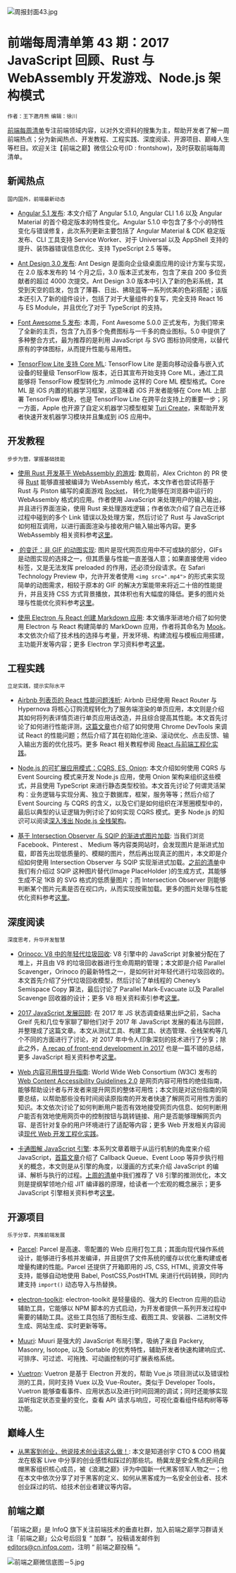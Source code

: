 ![周报封面43.jpg](http://upload-images.jianshu.io/upload_images/1647496-4ee9640fa3ffcf65.jpg?imageMogr2/auto-orient/strip%7CimageView2/2/w/1240)

# 前端每周清单第 43 期：2017 JavaScript 回顾、Rust 与 WebAssembly 开发游戏、Node.js 架构模式

`作者：王下邀月熊` `编辑：徐川`

[前端每周清单](http://www.infoq.com/cn/FE-Weekly)专注前端领域内容，以对外文资料的搜集为主，帮助开发者了解一周前端热点；分为新闻热点、开发教程、工程实践、深度阅读、开源项目、巅峰人生等栏目。欢迎关注【前端之巅】微信公众号(ID : frontshow)，及时获取前端每周清单。

## 新闻热点

`国内国外，前端最新动态`

* [Angular 5.1 发布](https://parg.co/Upg): 本文介绍了 Angular 5.1.0, Angular CLI 1.6 以及 Angular Material 的首个稳定版本的特性变化。Angular 5.1.0 中包含了多个小的特性变化与错误修复，此次系列更新主要包括了 Angular Material & CDK 稳定版发布、CLI 工具支持 Service Worker、对于 Universal 以及 AppShell 支持的提升、装饰器错误信息优化、支持 TypeScript 2.5 等等。

- [Ant Design 3.0 发布](https://parg.co/UpF): Ant Design 是面向企业级桌面应用的设计方案与实现，在 2.0 版本发布的 14 个月之后，3.0 版本正式发布，包含了来自 200 多位贡献者的超过 4000 次提交。Ant Design 3.0 版本中引入了新的色彩系统，其受到天空的启发，包含了薄暮、日出、拂晓蓝等一系列优美的色彩搭配；该版本还引入了新的组件设计，包括了对于大量组件的复写，完全支持 React 16 与 ES Module，并且优化了对于 TypeScript 的支持。

- [Font Awesome 5 发布](https://fontawesome.com/): 本周，Font Awesome 5.0.0 正式发布，为我们带来了全新的主页，包含了九百多个免费图标与一千多的商业图标。5.0 中提供了多种整合方式，最为推荐的是利用 JavaScript 与 SVG 图标协同使用，以替代原有的字体图标，从而提升性能与易用性。

* [TensorFlow Lite 支持 Core ML](https://parg.co/UpG): TensorFlow Lite 是面向移动设备与嵌入式设备的轻量级 TensorFlow 版本，近日其宣布开始支持 Core ML，通过工具能够将 TensorFlow 模型转化为 .mlmode 这样的 Core ML 模型格式。Core ML 是 iOS 内置的机器学习框架，这意味着 iOS 开发者能够在 Core ML 上部署 TensorFlow 模块，也是 TensorFlow Lite 在跨平台支持上的重要一步；另一方面，Apple 也开源了自定义机器学习模型框架 [Turi Create](https://github.com/apple/turicreate)，来帮助开发者快速开发机器学习模块并且集成到 iOS 应用中。

## 开发教程

`步步为营，掌握基础技能`

* [使用 Rust 开发基于 WebAssembly 的游戏](https://parg.co/UZJ): 数周前，Alex Crichton 的 PR 使得 [Rust](https://parg.co/UOU) 能够直接被编译为 WebAssembly 格式，本文作者也尝试将基于 Rust 与 Piston 编写的桌面游戏 [Rocket](https://github.com/aochagavia/rocket)， 转化为能够在浏览器中运行的 WebAssembly 格式的应用。作者使用 JavaScript 来处理用户的输入输出，并且进行界面渲染，使用 Rust 来处理游戏逻辑；作者依次介绍了自己在迁移过程中碰到的多个 Link 错误以及处理方案，然后讨论了 Rust 与 JavaScript 如何相互调用，以进行画面渲染与接收用户输入输出等内容。更多 WebAssembly 相关资料参考[这里](https://parg.co/b2S)。

* [<img> 的变迁：非 GIF 的动图实现](https://parg.co/Upq): 图片是现代网页应用中不可或缺的部分，GIFs 是动图实现的选择之一，但其质量与性能一直差强人意；如果直接使用 video 标签，又是无法发挥 preloaded 的作用，还必须分段请求。在 Safari Technology Preview 中，允许开发者使用 `<img src=".mp4">` 的形式来实现简单的动图需求，相较于原本的 GIF 的解决方案能带来将近二十倍的性能提升，并且支持 CSS 方式背景播放，其体积也有大幅度的降低。更多的图片处理与性能优化资料参考[这里](https://parg.co/UOY)。

- [使用 Electron 与 React 创建 Markdown 应用](https://parg.co/U3e): 本文循序渐进地介绍了如何使用 Electron 与 React 构建简单的 MarkDown 应用，作者将其命名为 [Mook](https://github.com/kazuar/mook)。本文依次介绍了技术栈的选择与考量，开发环境、构建流程与模板应用搭建，主功能开发等内容；更多 Electron 学习资料参考[这里](https://parg.co/UOd)。

## 工程实践

`立足实践，提示实际水平`

* [Airbnb 列表页的 React 性能问题浅析](https://parg.co/UpT): Airbnb 已经使用 React Router 与 Hypernova 将核心订购流程转化为了服务端渲染的单页应用，本文则是介绍其如何将列表详情页进行单页应用话改造，并且综合提高其性能。本文首先讨论了如何进行性能评测，[这篇文章](https://parg.co/Upj)也介绍了如何使用 Chrome DevTools 来调试 React 的性能问题；然后介绍了其在初始化渲染、滚动优化、点击反馈、输入输出方面的优化技巧。更多 React 相关教程参阅 [React 与前端工程化实践](https://parg.co/U0I)。

* [Node.js 的可扩展应用模式：CQRS, ES, Onion](https://parg.co/U3I): 本文介绍如何使用 CQRS 与 Event Sourcing 模式来开发 Node.js 应用，使用 Onion 架构来组织这些模式，并且使用 TypeScript 来进行静态类型校验。本文首先讨论了何谓灵活架构：业务逻辑与实现分离、独立于数据库，框架，服务等等；然后介绍了 Event Sourcing 与 CQRS 的含义，以及它们是如何组织在洋葱圈模型中的，最后以典型的认证逻辑为例讨论了如何实现 CQRS 模式。更多 Node.js 的知识可以阅读[深入浅出 Node.js 全栈架构](https://parg.co/b2s)。

* [基于 Intersection Observer 与 SQIP 的渐进式图片加载](https://parg.co/U3y): 当我们浏览 Facebook、Pinterest 、 Medium 等内容类网站时，会发现图片是渐进式加载，即首先出现低质量的、模糊的图片，然后再出现真正的图片，本文即是介绍如何使用 Intersection Observer 与 SQIP 实现渐进式加载。[之前的清单](https://parg.co/UHG)中我们有介绍过 SQIP 这种图片替代(Image PlaceHolder )的生成方式，其能够生成不足 1KB 的 SVG 格式的低质量图片；而 Intersection Observer 则能够判断某个图片元素是否在视口内，从而实现按需加载。更多的图片处理与性能优化资料参考[这里](https://parg.co/UOY)。

## 深度阅读

`深度思考，升华开发智慧`

* [Orinoco: V8 中的年轻代垃圾回收](https://parg.co/UpK): V8 引擎中的 JavaScript 对象被分配在了堆上，并且由 V8 的垃圾回收器进行生命周期的管理；本文即是介绍 Parallel Scavenger，Orinoco 的最新特性之一，是如何针对年轻代进行垃圾回收的。本文首先介绍了分代垃圾回收模型，然后讨论了单线程的 Cheney’s Semispace Copy 算法，最后讨论了 Parallel Mark-Evacuate 以及 Parallel Scavenge 回收器的设计；更多 V8 相关资料索引参考[这里](https://parg.co/UOm)。

- [2017 JavaScript 发展回顾](https://parg.co/U39): 在 2017 年 JS 状态调查结果出炉之前，Sacha Greif 先和几位专家聊了聊他们对于 2017 年 JavaScript 发展的看法与回顾，并整理成了这篇文章。本文从测试工具、构建工具、状态管理、全栈架构等几个不同的方面进行了讨论，对 2017 年中令人印象深刻的技术进行了分享；除此之外，[A recap of front-end development in 2017](https://parg.co/UOo) 也是一篇不错的总结，更多 JavaScript 相关资料参考[这里](https://github.com/wx-chevalier/Awesome-Lists)。

- [Web 内容可用性提升指南](https://24ways.org/2017/wcag-for-people-who-havent-read-them/): World Wide Web Consortium (W3C) 发布的 [Web Content Accessibility Guidelines 2.0](https://www.w3.org/TR/WCAG20/) 是网页内容可用性的绝佳指南，能够帮助设计者与开发者来提升网页的整体可用性；本文则是对这份指南的简要总结，以帮助那些没有时间阅读原指南的开发者快速了解网页可用性方面的知识。本文依次讨论了如何判断用户能否有效地接受网页内信息、如何判断用户能否有效地使用网页中的控制按钮与跳转链接、用户是否能够理解网页内容、是否针对复杂的用户环境进行了适配等内容；更多 Web 开发相关内容阅读[现代 Web 开发工程化实践](https://github.com/wx-chevalier/Web-Series/)。

- [卡通图解 JavaScript 引擎](https://parg.co/U3B): 本系列文章着眼于从运行机制的角度来介绍 JavaScript，[首篇文章](https://parg.co/U3w)介绍了 Callback Queue、Event Loop 等异步执行相关的概念，本文则是从引擎的角度，以漫画的方式来介绍 JavaScript 的编译、解析与执行的过程。[上周的清单](https://parg.co/UOH)中我们推荐了 V8 引擎的推测优化，本文则是提纲挈领地介绍 JIT 编译器的原理，给读者一个宏观的概念展示；更多 JavaScript 引擎相关资料参考[这里](https://parg.co/UmO)。

## 开源项目

`乐于分享，共推前端发展`

* [Parcel](https://github.com/parcel-bundler/parcel): Parcel 是高速、零配置的 Web 应用打包工具；其面向现代操作系统设计，能够进行多核并发编译，并且提供了文件系统的缓存以优化重构建或者增量构建的性能。Parcel 还提供了开箱即用的 JS, CSS, HTML, 资源文件等支持，能够自动地使用 Babel, PostCSS,PostHTML 来进行代码转换，同时内建支持 `import()` 动态导入与热替换。

- [electron-toolkit](https://parg.co/Up2): electron-toolkit 是轻量级的、强大的 Electron 应用的启动辅助工具，它能够以 NPM 脚本的方式启动，为开发者提供一系列开发过程中需要的辅助工具。这些工具包括了图标生成、截图工具、安装器、二进制文件生成、网站生成、实时更新等等。

- [Muuri](https://github.com/haltu/muuri): Muuri 是强大的 JavaScript 布局引擎，吸纳了来自 Packery, Masonry, Isotope, 以及 Sortable 的优秀特性，辅助开发者快速构建响应式、可排序、可过滤、可拖拽、可动画控制的可扩展表格系统。

- [Vuetron](https://github.com/vuetwo/vuetron): Vuetron 是基于 Electron 开发的，帮助 Vue.js 项目测试以及错误检测的工具，同时支持 Vuex 以及 Vue-Router。类似于 Developer Tools，Vuetron 能够查看事件、应用状态以及进行时间回溯的调试；同时还能够实现监听指定状态变量的变化，查看 API 请求与响应，可视化查看组件结构树等等功能。

## 巅峰人生

* [从黑客到创业，他说技术创业该这么做！](https://parg.co/UOG): 本文是知道创宇 CTO & COO 杨冀龙在极客 Live 中分享的创业感悟和踩过的那些坑。杨冀龙是安全焦点民间白帽黑客组织核心成员，被《浪潮之巅》评为中国新一代黑客领军人物之一；他在本文中依次分享了对于黑客的定义、如何从黑客成为一名安全创业者、技术创业踩过的坑、给技术创业者建议等内容。

## 前端之巅

「前端之巅」是 InfoQ 旗下关注前端技术的垂直社群，加入前端之巅学习群请关注「前端之巅」公众号后回复 “ 加群 ”。投稿请发邮件到 editors@cn.infoq.com，注明 “ 前端之巅投稿 ”。

![前端之巅微信底图－5.jpg](http://upload-images.jianshu.io/upload_images/1647496-01712a993d2b23de.jpg?imageMogr2/auto-orient/strip%7CimageView2/2/w/1240)
